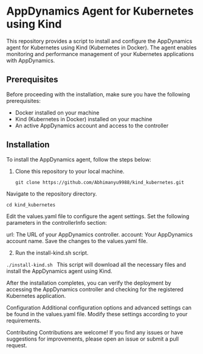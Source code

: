 # AppDynamics Agent for Kubernetes using Kind

This repository provides a script to install and configure the AppDynamics agent for Kubernetes using Kind (Kubernetes in Docker). The agent enables monitoring and performance management of your Kubernetes applications with AppDynamics.

## Prerequisites

Before proceeding with the installation, make sure you have the following prerequisites:

- Docker installed on your machine
- Kind (Kubernetes in Docker) installed on your machine
- An active AppDynamics account and access to the controller

## Installation

To install the AppDynamics agent, follow the steps below:

1. Clone this repository to your local machine.

   ```shell
   git clone https://github.com/Abhimanyu9988/kind_kubernetes.git
Navigate to the repository directory.


```cd kind_kubernetes ```

Edit the values.yaml file to configure the agent settings. Set the following parameters in the controllerInfo section:

url: The URL of your AppDynamics controller.
account: Your AppDynamics account name.
Save the changes to the values.yaml file.

2. Run the install-kind.sh script.

  ```./install-kind.sh ```
This script will download all the necessary files and install the AppDynamics agent using Kind.

After the installation completes, you can verify the deployment by accessing the AppDynamics controller and checking for the registered Kubernetes application.

Configuration
Additional configuration options and advanced settings can be found in the values.yaml file. Modify these settings according to your requirements.

Contributing
Contributions are welcome! If you find any issues or have suggestions for improvements, please open an issue or submit a pull request.

